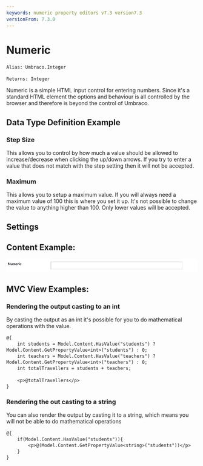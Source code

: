```yaml
---
keywords: numeric property editors v7.3 version7.3
versionFrom: 7.3.0
---
```


# Numeric

`Alias: Umbraco.Integer`

`Returns: Integer`

Numeric is a simple HTML input control for entering numbers. Since it's a standard HTML element the options and behaviour is all controlled by the browser and therefore is beyond the control of Umbraco.

## Data Type Definition Example

### Step Size
This allows you to control by how much a value should be allowed to increase/decrease when clicking the up/down arrows. If you try to enter a value that does not match with the step setting then it will not be accepted.

### Maximum
This allows you to setup a maximum value. If you will always need a maximum value of 100 this is where you set it up. It's not possible to change the value to anything higher than 100. Only lower values will be accepted.

## Settings

## Content Example:

![Numeric Content Definition](images/numeric/7.3/numeric-content.png)


## MVC View Examples:

### Rendering the output casting to an int
By casting the output as an int it's possible for you to do mathematical operations with the value.

    @{
        int students = Model.Content.HasValue("students") ? Model.Content.GetPropertyValue<int>("students") : 0;
        int teachers = Model.Content.HasValue("teachers") ? Model.Content.GetPropertyValue<int>("teachers") : 0;
        int totalTravellers = students + teachers;

        <p>@totalTravellers</p>
    }

### Rendering the out casting to a string
You can also render the output by casting it to a string, which means you will not be able to do mathematical operations

    @{
        if(Model.Content.HasValue("students")){
            <p>@(Model.Content.GetPropertyValue<string>("students"))</p>
        }
    }
